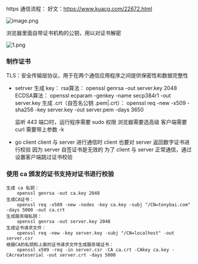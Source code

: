 
https 通信流程：
好文：https://www.kuacg.com/22672.html

![image.png](https://uploadfiles.nowcoder.com/images/20190413/420034185_1555134777188_4C843633D9B517514370FC7FEF715116)

浏览器里面自带证书机构的公钥，用以对证书解密

![1.png](https://ae01.alicdn.com/kf/HTB1zFVgaUCF3KVjSZJn762nHFXa3.png)

### 制作证书

TLS：安全传输层协议，用于在两个通信应用程序之间提供保密性和数据完整性
- setrver
    生成 key：
        rsa算法：
            openssl genrsa -out server.key 2048
        ECDSA算法：
            openssl ecparam -genkey -name secp384r1 -out server.key
    生成 .crt（自签名公钥 .pem|.crt）：
        openssl req -new -x509 -sha256 -key server.key -out server.pem -days 3650

    监听 443 端口时，运行程序需要 sudo 权限
    浏览器需要选高级
    客户端需要
    curl 需要带上参数 -k 
- go client 
    client 与 server 进行通信时 client 也要对 server 返回数字证书进行校验
    因为 server 自签证书是无效的 为了 client 与 server 正常通信，通过设置客户端跳过证书校验

### 使用 ca 颁发的证书支持对证书进行校验
    生成 ca 私钥：
        openssl genrsa -out ca.key 2048
    生成CA证书：
        openssl req -x509 -new -nodes -key ca.key -subj "/CN=tonybai.com" -days 5000 -out ca.crt
    生成服务端私钥：
        openssl genrsa -out server.key 2048
    生成证书请求文件：
        openssl req -new -key server.key -subj "/CN=localhost" -out server.csr
    根据CA的私钥和上面的证书请求文件生成服务端证书：
        openssl x509 -req -in server.csr -CA ca.crt -CAkey ca.key -CAcreateserial -out server.crt -days 5000

